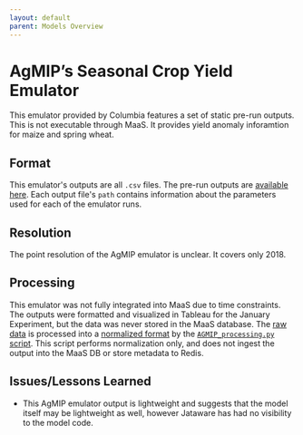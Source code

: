 ```yaml
---
layout: default
parent: Models Overview
---
```


# AgMIP’s Seasonal Crop Yield Emulator

This emulator provided by Columbia features a set of static pre-run outputs. This is not executable through MaaS. It provides yield anomaly inforamtion for maize and spring wheat.


## Format

This emulator's outputs are all `.csv` files. The pre-run outputs are [available here](https://github.com/WorldModelers/ModelService/tree/master/AGMIP-Integration/data). Each output file's `path` contains information about the parameters used for each of the emulator runs. 

## Resolution

The point resolution of the AgMIP emulator is unclear. It covers only 2018. 

## Processing

This emulator was not fully integrated into MaaS due to time constraints. The outputs were formatted and visualized in Tableau for the January Experiment, but the data was never stored in the MaaS database. The [raw data](https://github.com/WorldModelers/ModelService/tree/master/AGMIP-Integration/data) is processed into a [normalized format](https://github.com/WorldModelers/ModelService/tree/master/AGMIP-Integration/data_processed) by the [`AGMIP_processing.py` script](https://github.com/WorldModelers/ModelService/blob/master/AGMIP-Integration/AGMIP_processing.py). This script performs normalization only, and does not ingest the output into the MaaS DB or store metadata to Redis.

## Issues/Lessons Learned

- This AgMIP emulator output is lightweight and suggests that the model itself may be lightweight as well, however Jataware has had no visibility to the model code.